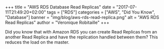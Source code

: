 +++
title = "AWS RDS Database Read Replicas"
date = "2017-07-11T21:49:20+02:00"
tags = ["RDS"]
categories = ["AWS", "Did You Know", "Database"]
banner = "img/blog/aws-rds-read-replica.png"
alt = "AWS RDS Read Replicas"
author = "Veronique Robitaille"
+++

Did you know that with Amazon RDS you can create Read Replicas from an another Read Replica and have the replication handled between them?  This reduces the load on the master.


